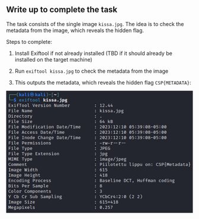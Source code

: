 ## Write up to complete the task

The task consists of the single image `kissa.jpg`. The idea is to check the metadata from the image, which reveals the hidden flag.

Steps to complete:

1. Install Exiftool if not already installed (TBD if it should already be installed on the target machine)

2. Run `exiftool kissa.jpg` to check the metadata from the image

3. This outputs the metadata, which reveals the hidden flag `CSP{METADATA}`:

![exiftool output](./images/exiftool_output.png)
